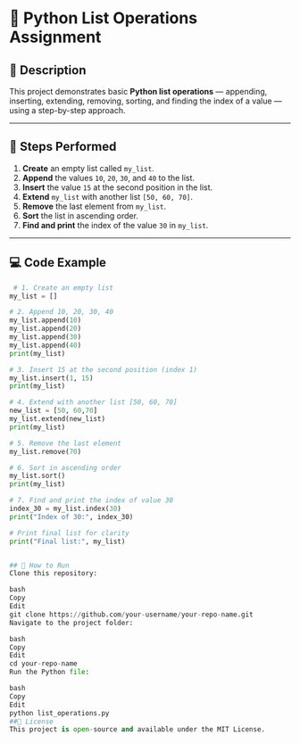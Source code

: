 # 🐍 Python List Operations Assignment

## 📌 Description
This project demonstrates basic **Python list operations** — appending, inserting, extending, removing, sorting, and finding the index of a value — using a step-by-step approach.

---

## 📝 Steps Performed
1. **Create** an empty list called `my_list`.
2. **Append** the values `10`, `20`, `30`, and `40` to the list.
3. **Insert** the value `15` at the second position in the list.
4. **Extend** `my_list` with another list `[50, 60, 70]`.
5. **Remove** the last element from `my_list`.
6. **Sort** the list in ascending order.
7. **Find and print** the index of the value `30` in `my_list`.

---

## 💻 Code Example

```python
 # 1. Create an empty list
my_list = []

# 2. Append 10, 20, 30, 40
my_list.append(10)
my_list.append(20)
my_list.append(30)
my_list.append(40)
print(my_list)

# 3. Insert 15 at the second position (index 1)
my_list.insert(1, 15)
print(my_list)

# 4. Extend with another list [50, 60, 70]
new_list = [50, 60,70]
my_list.extend(new_list)
print(my_list)

# 5. Remove the last element
my_list.remove(70)

# 6. Sort in ascending order
my_list.sort()
print(my_list)

# 7. Find and print the index of value 30
index_30 = my_list.index(30)
print("Index of 30:", index_30)

# Print final list for clarity
print("Final list:", my_list)


## 🚀 How to Run
Clone this repository:

bash
Copy
Edit
git clone https://github.com/your-username/your-repo-name.git
Navigate to the project folder:

bash
Copy
Edit
cd your-repo-name
Run the Python file:

bash
Copy
Edit
python list_operations.py
##📜 License
This project is open-source and available under the MIT License.
